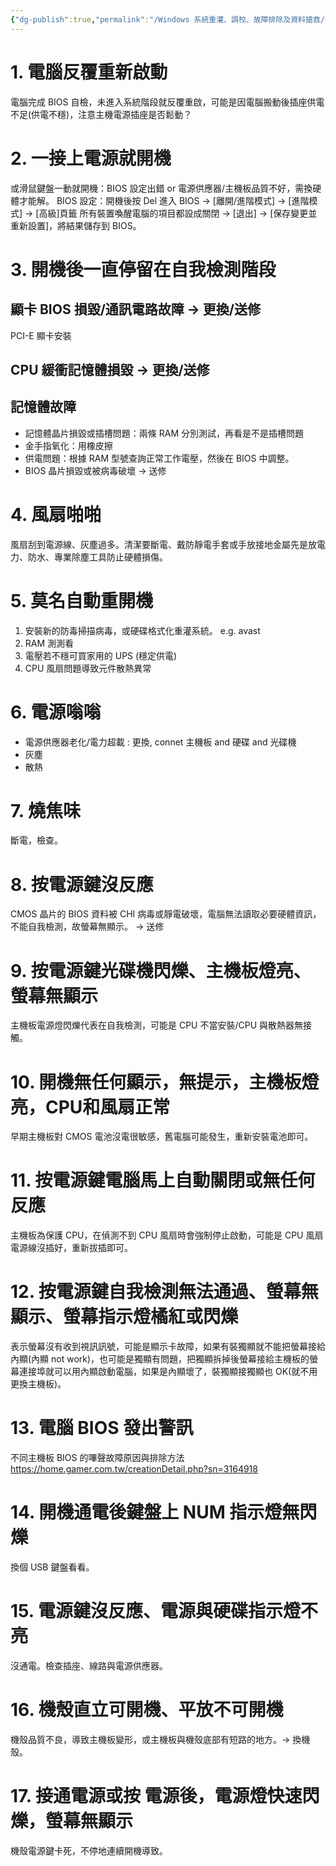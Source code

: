 ```yaml
---
{"dg-publish":true,"permalink":"/Windows 系統重灌、調校、故障排除及資料搶救/Part 2 搶救篇/ch2 解決開關機異常/"}
---
```


# 1. 電腦反覆重新啟動
電腦完成 BIOS 自檢，未進入系統階段就反覆重啟，可能是因電腦搬動後插座供電不足(供電不穩)，注意主機電源插座是否鬆動？
# 2. 一接上電源就開機
或滑鼠鍵盤一動就開機：BIOS 設定出錯 or 電源供應器/主機板品質不好，需換硬體才能解。
BIOS 設定：開機後按 Del 進入 BIOS -> [離開/進階模式] -> [進階模式] -> [高級]頁籤 所有裝置喚醒電腦的項目都設成關閉 -> [退出] -> [保存變更並重新設置]，將結果儲存到 BIOS。
# 3. 開機後一直停留在自我檢測階段
## 顯卡 BIOS 損毀/通訊電路故障 -> 更換/送修
PCI-E 顯卡安裝
## CPU 緩衝記憶體損毀 -> 更換/送修
## 記憶體故障
- 記憶體晶片損毀或插槽問題：兩條 RAM 分別測試，再看是不是插槽問題
- 金手指氧化：用橡皮擦
- 供電問題：根據 RAM 型號查詢正常工作電壓，然後在 BIOS 中調整。
- BIOS 晶片損毀或被病毒破壞 -> 送修
# 4. 風扇啪啪
風扇刮到電源線、灰塵過多。清潔要斷電、戴防靜電手套或手放接地金屬先是放電力、防水、專業除塵工具防止硬體損傷。
# 5. 莫名自動重開機
1. 安裝新的防毒掃描病毒，或硬碟格式化重灌系統。
	e.g. avast 
2. RAM 測測看
3. 電壓若不穩可買家用的 UPS (穩定供電)
4. CPU 風扇問題導致元件散熱異常
# 6. 電源嗡嗡
- 電源供應器老化/電力超載 : 更換, connet 主機板 and 硬碟 and 光碟機
- 灰塵
- 散熱
# 7. 燒焦味
斷電，檢查。
# 8. 按電源鍵沒反應
CMOS 晶片的 BIOS 資料被 CHI 病毒或靜電破壞，電腦無法讀取必要硬體資訊，不能自我檢測，故螢幕無顯示。 -> 送修
# 9. 按電源鍵光碟機閃爍、主機板燈亮、螢幕無顯示
主機板電源燈閃爍代表在自我檢測，可能是 CPU 不當安裝/CPU 與散熱器無接觸。
# 10. 開機無任何顯示，無提示，主機板燈亮，CPU和風扇正常
早期主機板對 CMOS 電池沒電很敏感，舊電腦可能發生，重新安裝電池即可。
# 11. 按電源鍵電腦馬上自動關閉或無任何反應
主機板為保護 CPU，在偵測不到 CPU 風扇時會強制停止啟動，可能是 CPU 風扇電源線沒插好，重新拔插即可。
# 12.  按電源鍵自我檢測無法通過、螢幕無顯示、螢幕指示燈橘紅或閃爍
表示螢幕沒有收到視訊訊號，可能是顯示卡故障，如果有裝獨顯就不能把螢幕接給內顯(內顯 not work)，也可能是獨顯有問題，把獨顯拆掉後螢幕接給主機板的螢幕連接埠就可以用內顯啟動電腦，如果是內顯壞了，裝獨顯接獨顯也 OK(就不用更換主機板)。
# 13. 電腦 BIOS 發出警訊
不同主機板 BIOS 的嗶聲故障原因與排除方法
https://home.gamer.com.tw/creationDetail.php?sn=3164918
# 14. 開機通電後鍵盤上 NUM 指示燈無閃爍
換個 USB 鍵盤看看。
# 15. 電源鍵沒反應、電源與硬碟指示燈不亮
沒通電。檢查插座、線路與電源供應器。
# 16. 機殼直立可開機、平放不可開機
機殼品質不良，導致主機板變形，或主機板與機殼底部有短路的地方。-> 換機殼。
# 17. 接通電源或按 電源後，電源燈快速閃爍，螢幕無顯示
機殼電源鍵卡死，不停地連續開機導致。